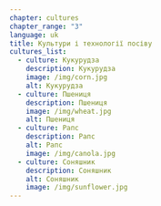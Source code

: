 ```yaml
---
chapter: cultures
chapter_range: "3"
language: uk
title: Культури і технології посіву
cultures_list:
  - culture: Кукурудза
    description: Кукурудза
    image: /img/corn.jpg
    alt: Кукурудза
  - culture: Пшениця
    description: Пшениця
    image: /img/wheat.jpg
    alt: Пшениця
  - culture: Рапс
    description: Рапс
    alt: Рапс
    image: /img/canola.jpg
  - culture: Соняшник
    description: Соняшник
    alt: Соняшник
    image: /img/sunflower.jpg
---
```

